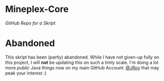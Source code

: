 # Mineplex-Core
*GitHub Repo for a Skript*
# Abandoned
This skript has been (partly) abandoned. While I have not given-up fully on this project, I will **not** be updating this on such a timly scale. I'm doing a lot more *public* Java things now on my main GitHub Account: [@JRoy](https://github.com/JRoy) that may peak your interest :)
